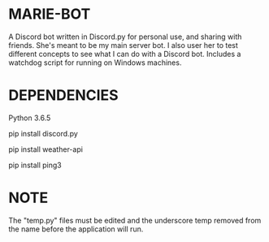 MARIE-BOT
=============
A Discord bot written in Discord.py for personal use, and sharing with friends.
She's meant to be my main server bot. I also user her to test different concepts
to see what I can do with a Discord bot. Includes a watchdog script for running
on Windows machines.

DEPENDENCIES
=============
Python 3.6.5

pip install discord.py

pip install weather-api

pip install ping3

NOTE
=============
The "temp.py" files must be edited and the underscore temp removed from the
name before the application will run.
